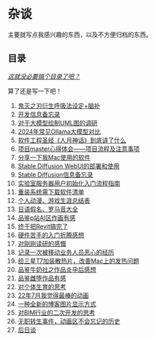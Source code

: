 # 杂谈

主要就写点我感兴趣的东西，以及不方便归档的东西。

## 目录

_<u>这就没必要搞个目录了吧？</u>_

算了还是写一下吧！

[//]: # (0. [16形人格测试+政治倾向测试]&#40;./16形人格测试+政治倾向测试.md&#41;)

1. [鬼灭之刃衍生呼吸法设定+脑补](./鬼灭之刃衍生呼吸法设定+脑补.md)
2. [开发信息备忘录](./开发信息备忘录.md)
3. [对于大模型绘制UML图的调研](./对于大模型绘制UML图的调研.md)
4. [2024年常见Ollama大模型对比](./2024年常见Ollama大模型对比.md)
5. [软件工程圣经《人月神话》到底讲了什么](./软件工程圣经《人月神话》到底讲了什么.md)
6. [项目master心得体会——项目流程及注意事项](./项目master心得体会——项目流程及注意事项.md)
7. [分享一下我Mac使用的软件](./分享一下我Mac使用的软件.md)
8. [Stable Diffusion WebUI的部署和使用](./Stable%20Diffusion%20WebUI的部署和使用.md)
9. [Stable Diffusion信息备忘录](./Stable%20Diffusion信息备忘录.md)
10. [实验室服务器用户初始化入门流程指南](./实验室服务器用户初始化入门流程指南.md)
11. [重装系统需下载软件清单](./重装系统需下载软件清单.md)
12. [个人动漫、游戏生涯总结表](./个人动漫、游戏生涯总结表.md)
13. [日语假名、罗马音大全](./日语假名、罗马音大全.md)
14. [品鉴p站AI区作画有感](./品鉴p站AI区作画有感.md)
15. [终于把Revit搞完了](./终于把Revit搞完了.md)
16. [硬件苦手的入门折腾感想](./硬件苦手的入门折腾感想.md)
17. [对刚刚读研的感慨](./对刚刚读研的感慨.md)
18. [记录一次被移动业务人员恶心的经历](./记录一次被移动业务人员恶心的经历.md)
19. [给三星T7加装散热片，改善Mac上的发热问题](./给三星T7加装散热片，改善Mac上的发热问题.md)
20. [品鉴牛奶社之作品炎孕后感想](./品鉴牛奶社之作品炎孕后感想.md)
21. [品鉴雌堕作品有感](./品鉴雌堕作品有感.md)
22. [对个体生育的思考](./对个体生育的思考.md)
23. [22年7月我觉得最棒的动画](./22年7月我觉得最棒的动画.md)
24. [一种全新的博客图片显示方式](./一种全新的博客图片显示方式.md)
25. [对BIM行业的二次开发的思考](./对BIM行业的二次开发的思考.md)
26. [无职转生事件，动画区不会忘记的历史](./无职转生事件，动画区不会忘记的历史.md)
27. [后日谈](./后日谈/index.md)